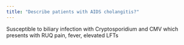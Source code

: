 ```yaml
---
title: "Describe patients with AIDS cholangitis?"
---
```

Susceptible to biliary infection with Cryptosporidium and CMV which presents with RUQ pain, fever, elevated LFTs

